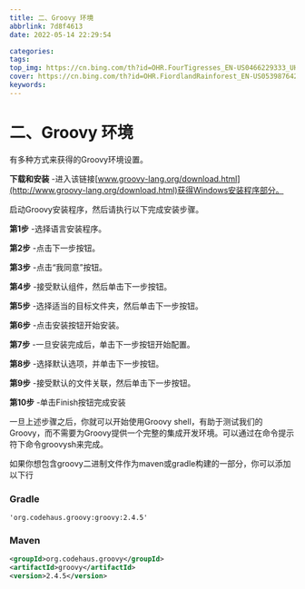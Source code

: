```yaml
---
title: 二、Groovy 环境
abbrlink: 7d8f4613
date: 2022-05-14 22:29:54

categories:
tags:
top_img: https://cn.bing.com/th?id=OHR.FourTigresses_EN-US0466229333_UHD.jpg
cover: https://cn.bing.com/th?id=OHR.FiordlandRainforest_EN-US0539876428_UHD.jpg
keywords:  
---
```

# 二、Groovy 环境

有多种方式来获得的Groovy环境设置。

**下载和安装** -进入该链接[www.groovy-lang.org/download.html](http://www.groovy-lang.org/download.html)获得Windows安装程序部分。

启动Groovy安装程序，然后请执行以下完成安装步骤。

**第1步** -选择语言安装程序。

**第2步** -点击下一步按钮。

**第3步** -点击“我同意”按钮。

**第4步** -接受默认组件，然后单击下一步按钮。

**第5步** -选择适当的目标文件夹，然后单击下一步按钮。

**第6步** -点击安装按钮开始安装。

**第7步** -一旦安装完成后，单击下一步按钮开始配置。

**第8步** -选择默认选项，并单击下一步按钮。

**第9步** -接受默认的文件关联，然后单击下一步按钮。

**第10步** -单击Finish按钮完成安装

一旦上述步骤之后，你就可以开始使用Groovy shell，有助于测试我们的Groovy，而不需要为Groovy提供一个完整的集成开发环境。可以通过在命令提示符下命令groovysh来完成。

如果你想包含groovy二进制文件作为maven或gradle构建的一部分，你可以添加以下行

### Gradle

```
'org.codehaus.groovy:groovy:2.4.5'
```

### Maven

```xml
<groupId>org.codehaus.groovy</groupId> 
<artifactId>groovy</artifactId>  
<version>2.4.5</version>
```